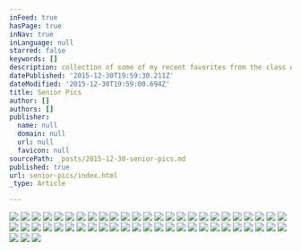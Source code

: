 ```yaml
---
inFeed: true
hasPage: true
inNav: true
inLanguage: null
starred: false
keywords: []
description: collection of some of my recent favorites from the class of 2016
datePublished: '2015-12-30T19:59:30.211Z'
dateModified: '2015-12-30T19:59:00.694Z'
title: Senior Pics
author: []
authors: []
publisher:
  name: null
  domain: null
  url: null
  favicon: null
sourcePath: _posts/2015-12-30-senior-pics.md
published: true
url: senior-pics/index.html
_type: Article

---
```

![](https://the-grid-user-content.s3-us-west-2.amazonaws.com/c339e7f5-c657-43d4-98be-021b351942b1.jpg)
![](https://the-grid-user-content.s3-us-west-2.amazonaws.com/047f9331-2f4a-4d7e-9246-8839537316ef.jpg)
![](https://the-grid-user-content.s3-us-west-2.amazonaws.com/e950edd6-20c3-456e-bfc6-56852a286c96.jpg)
![](https://the-grid-user-content.s3-us-west-2.amazonaws.com/8b442519-d332-4278-bd11-635643f3d8dd.jpg)
![](https://the-grid-user-content.s3-us-west-2.amazonaws.com/cd1f62df-84eb-4beb-b28d-9893726b8c14.jpg)
![](https://the-grid-user-content.s3-us-west-2.amazonaws.com/72b54a9d-0158-4da3-ab1c-1148df07cfbe.jpg)
![](https://the-grid-user-content.s3-us-west-2.amazonaws.com/e201caca-0b9a-4331-bc5f-e4e6466e64c2.jpg)
![](https://the-grid-user-content.s3-us-west-2.amazonaws.com/f3a8d642-3ea2-4719-849c-eb274e71d5e7.jpg)
![](https://the-grid-user-content.s3-us-west-2.amazonaws.com/3d13cb47-7b49-41e5-ae81-a4d1c98e2ccd.jpg)
![](https://the-grid-user-content.s3-us-west-2.amazonaws.com/fc7234fb-8f00-4a24-8cac-68639b3dc71f.jpg)
![](https://the-grid-user-content.s3-us-west-2.amazonaws.com/19a18a6c-1dba-4d11-b784-998342768c51.jpg)
![](https://the-grid-user-content.s3-us-west-2.amazonaws.com/6594e17b-b891-4c6b-8b94-731d1ab5e014.jpg)
![](https://the-grid-user-content.s3-us-west-2.amazonaws.com/96067035-740f-42e1-9887-df8efb2ff347.jpg)
![](https://the-grid-user-content.s3-us-west-2.amazonaws.com/ca3ec50b-741b-4102-a72c-e42dbd9f5bb0.jpg)
![](https://the-grid-user-content.s3-us-west-2.amazonaws.com/f30d899b-5d32-419f-a89f-910825271816.jpg)
![](https://the-grid-user-content.s3-us-west-2.amazonaws.com/cadc29ae-3e89-4377-8154-8af6c9bcf947.jpg)
![](https://the-grid-user-content.s3-us-west-2.amazonaws.com/55804bbc-aa9f-46ef-83e6-6339a617ad2e.jpg)
![](https://the-grid-user-content.s3-us-west-2.amazonaws.com/36c57de3-22fe-4230-a3bb-dbe1d33edf2e.jpg)
![](https://the-grid-user-content.s3-us-west-2.amazonaws.com/8214e834-4434-4acf-81a4-9a413bda9574.jpg)
![](https://the-grid-user-content.s3-us-west-2.amazonaws.com/df8418c7-a784-47a6-85ec-ad5495f7b3a0.jpg)
![](https://the-grid-user-content.s3-us-west-2.amazonaws.com/3c7e9e65-84fd-4d6f-a263-9b58f86601cd.jpg)
![](https://the-grid-user-content.s3-us-west-2.amazonaws.com/aca9293a-83bc-4992-b344-cc3f3ab5c35e.jpg)
![](https://the-grid-user-content.s3-us-west-2.amazonaws.com/74fab542-69de-480f-bc49-6df335905997.jpg)
![](https://the-grid-user-content.s3-us-west-2.amazonaws.com/c55dff1e-28d6-416d-a42c-3ba711919596.jpg)
![](https://the-grid-user-content.s3-us-west-2.amazonaws.com/f37a2665-b346-4d7d-b9d7-b9b71bf9f81c.jpg)
![](https://the-grid-user-content.s3-us-west-2.amazonaws.com/08175071-f5d3-42c9-b4e7-9fbf61ab2ac5.jpg)
![](https://the-grid-user-content.s3-us-west-2.amazonaws.com/5add1853-abb0-4e26-8bd5-c6e5e133072d.jpg)
![](https://the-grid-user-content.s3-us-west-2.amazonaws.com/665c8d3a-0acb-4e31-86ca-77aac52e629b.jpg)
![](https://the-grid-user-content.s3-us-west-2.amazonaws.com/83a6e7aa-1174-40c3-aa80-8848a725f5f3.jpg)
![](https://the-grid-user-content.s3-us-west-2.amazonaws.com/690925ed-a283-4b88-83a6-4e030e18a2f8.jpg)
![](https://the-grid-user-content.s3-us-west-2.amazonaws.com/c655a2b4-6b19-416d-a834-e4aff9f8f3e8.jpg)
![](https://the-grid-user-content.s3-us-west-2.amazonaws.com/5e4bfa73-62c5-4fd5-81b7-e58b00fba23b.jpg)
![](https://the-grid-user-content.s3-us-west-2.amazonaws.com/dc12d974-6c02-40ad-b603-47f50ec268cf.jpg)
![](https://the-grid-user-content.s3-us-west-2.amazonaws.com/73c96bdf-7e7d-45e3-a3e9-5fd125086c00.jpg)
![](https://the-grid-user-content.s3-us-west-2.amazonaws.com/65ef320b-e7b0-49c4-8bef-94b48f3b7c17.jpg)
![](https://the-grid-user-content.s3-us-west-2.amazonaws.com/df3cedbe-aebf-417e-8304-963d68fde62c.jpg)
![](https://the-grid-user-content.s3-us-west-2.amazonaws.com/3432ce30-3a4c-4719-9428-4395b4280e3d.jpg)
![](https://the-grid-user-content.s3-us-west-2.amazonaws.com/9880294c-6a42-427d-a02e-2b72f3cfbcb3.jpg)
![](https://the-grid-user-content.s3-us-west-2.amazonaws.com/a574be63-40d0-496d-a21a-cde434d47fd4.jpg)
![](https://the-grid-user-content.s3-us-west-2.amazonaws.com/a8c2f74c-bffc-4f2c-b597-22ee8a3d2055.jpg)
![](https://the-grid-user-content.s3-us-west-2.amazonaws.com/81424a5e-35ce-4a97-87fe-17e75e0c11fb.jpg)
![](https://the-grid-user-content.s3-us-west-2.amazonaws.com/2d56b423-f798-48ca-8d0e-086376711889.jpg)
![](https://the-grid-user-content.s3-us-west-2.amazonaws.com/2ba9e53d-84b3-4beb-8791-63fe1fd38fab.jpg)
![](https://the-grid-user-content.s3-us-west-2.amazonaws.com/12fb102b-3282-4add-9acc-e35f6c749897.jpg)
![](https://the-grid-user-content.s3-us-west-2.amazonaws.com/4f6b9135-9591-46a6-aaac-bfe966386e6b.jpg)
![](https://the-grid-user-content.s3-us-west-2.amazonaws.com/0a95553f-22e7-4de8-ac4b-6204a839845a.jpg)
![](https://the-grid-user-content.s3-us-west-2.amazonaws.com/5e9666ee-c541-4eee-a562-bc82498ce43e.jpg)
![](https://the-grid-user-content.s3-us-west-2.amazonaws.com/bb6abca6-ced2-40d9-88b1-d84f4421c4f8.jpg)
![](https://the-grid-user-content.s3-us-west-2.amazonaws.com/e89d5075-7020-407c-a94a-8d213c24e8e6.jpg)
![](https://the-grid-user-content.s3-us-west-2.amazonaws.com/841825f7-c2cb-40a4-b18d-4ac482a72657.jpg)
![](https://the-grid-user-content.s3-us-west-2.amazonaws.com/2304281b-43cb-49aa-ae81-3e8790c9f8e0.jpg)
![](https://the-grid-user-content.s3-us-west-2.amazonaws.com/22c28535-ff08-40d7-9763-bb66e7064eb1.jpg)
![](https://the-grid-user-content.s3-us-west-2.amazonaws.com/60ecb53b-cd47-4726-a18d-493446826893.jpg)
